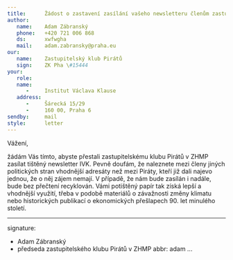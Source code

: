 ```yaml
---
title:      Žádost o zastavení zasílání vašeho newsletteru členům zastupitelského klubu Pirátů v ZHMP
author:
   name:    Adam Zábranský
   phone:   +420 721 006 868
   ds:      xwfwgha
   mail:    adam.zabransky@praha.eu
our:
   name:    Zastupitelský klub Pirátů
   sign:    ZK Pha \#15444
your:
   role:    
   name:    
      -     Institut Václava Klause
   address:
      -     Šárecká 15/29
      -     160 00, Praha 6
sendby:     mail
style:      letter
---
```


Vážení,

žádám Vás tímto, abyste přestali zastupitelskému klubu Pirátů v ZHMP zasílat tištěný newsletter IVK. Pevně doufám, že naleznete mezi členy jiných politických stran vhodnější adresáty než mezi Piráty, kteří již dali najevo jednou, že o něj zájem nemají. V případě, že nám bude zasílán i nadále, bude bez přečtení recyklován. Vámi potištěný papír tak získá lepší a vhodnější využití, třeba v podobě materiálů o závažnosti změny klimatu nebo historických publikací o ekonomických přešlapech 90. let minulého století.

---
signature:
  - Adam Zábranský
  - předseda zastupitelského klubu Pirátů v ZHMP
abbr:       adam
...
